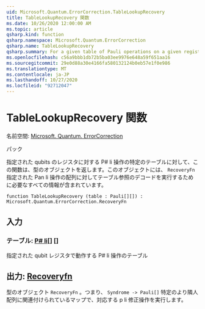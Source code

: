 ```yaml
---
uid: Microsoft.Quantum.ErrorCorrection.TableLookupRecovery
title: TableLookupRecovery 関数
ms.date: 10/26/2020 12:00:00 AM
ms.topic: article
qsharp.kind: function
qsharp.namespace: Microsoft.Quantum.ErrorCorrection
qsharp.name: TableLookupRecovery
qsharp.summary: For a given table of Pauli operations on a given register of qubits, this function returns an object of type `RecoveryFn` which contains all information needed to perform a table-lookup decoding with respect to the given array of Pauli operations.
ms.openlocfilehash: c56a9bbb1db72b5ba03ee9976e648a59f651aa16
ms.sourcegitcommit: 29e0d88a30e4166fa580132124b0eb57e1f0e986
ms.translationtype: MT
ms.contentlocale: ja-JP
ms.lasthandoff: 10/27/2020
ms.locfileid: "92712047"
---
```

# <a name="tablelookuprecovery-function"></a>TableLookupRecovery 関数

名前空間: [Microsoft. Quantum. ErrorCorrection](xref:Microsoft.Quantum.ErrorCorrection)

パック [](https://nuget.org/packages/)


指定された qubits のレジスタに対する P# li 操作の特定のテーブルに対して、この関数は、型のオブジェクトを返します。このオブジェクトには、 `RecoveryFn` 指定された Pan li 操作の配列に対してテーブル参照のデコードを実行するために必要なすべての情報が含まれています。

```qsharp
function TableLookupRecovery (table : Pauli[][]) : Microsoft.Quantum.ErrorCorrection.RecoveryFn
```


## <a name="input"></a>入力

### <a name="table--pauli"></a>テーブル: [P# li](xref:microsoft.quantum.lang-ref.pauli)[] []

指定された qubit レジスタで動作する P# li 操作のテーブル



## <a name="output--recoveryfn"></a>出力: [Recoveryfn](xref:Microsoft.Quantum.ErrorCorrection.RecoveryFn)

型のオブジェクト `RecoveryFn` 。つまり、 `Syndrome -> Pauli[]` 特定のより隣人配列に関連付けられているマップで、対応する p li 修正操作を実行します。